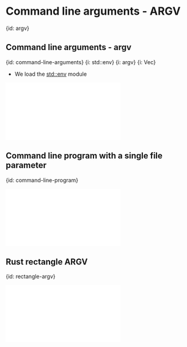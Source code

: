 # Command line arguments - ARGV
{id: argv}

## Command line arguments - argv
{id: command-line-arguments}
{i: std::env}
{i: argv}
{i: Vec}

* We load the [std::env](https://doc.rust-lang.org/std/env/) module


![](examples/argv/argv.rs)

## Command line program with a single file parameter
{id: command-line-program}

![](examples/argv/some_tool.rs)

## Rust rectangle ARGV
{id: rectangle-argv}

![](examples/argv/rectangle_argv.rs)



